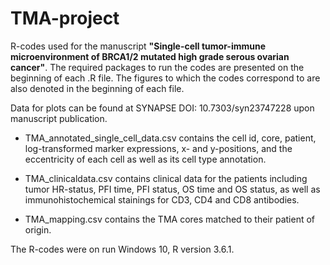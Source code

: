 # TMA-project

R-codes used for the manuscript **"Single-cell tumor-immune microenvironment of BRCA1/2 mutated high grade serous ovarian cancer"**. The required packages to run the codes are presented on the beginning of each .R file. The figures to which the codes correspond to are also denoted in the beginning of each file.

Data for plots can be found at SYNAPSE DOI: 10.7303/syn23747228 upon manuscript publication.

  - TMA_annotated_single_cell_data.csv contains the cell id, core, patient, log-transformed marker expressions, x- and y-positions, and the eccentricity of each cell as well as its cell type annotation.

  - TMA_clinicaldata.csv contains clinical data for the patients including tumor HR-status, PFI time, PFI status, OS time and OS status, as well as immunohistochemical stainings for CD3, CD4 and CD8 antibodies.

  - TMA_mapping.csv contains the TMA cores matched to their patient of origin.



The R-codes were on run Windows 10, R version 3.6.1.


